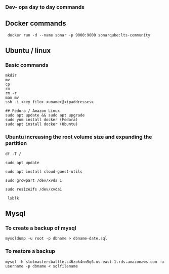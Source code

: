 ### Dev- ops day to day commands

## Docker commands
```
 docker run -d --name sonar -p 9000:9000 sonarqube:lts-community

```

## Ubuntu / linux

### Basic commands
```
mkdir
mv
cp
rm
rm -r
man mv
ssh -i <key file> <uname>@<ipaddresses>

## Fedora / Amazon Linux
sudo apt update && sudo apt upgrade
sudo yum install docker (Fedora)
sudo apt install docker (Ubuntu)

```

### Ubuntu increasing the root volume size and expanding the partition
```
df -T /

sudo apt update

sudo apt install cloud-guest-utils

sudo growpart /dev/xvda 1

sudo resize2fs /dev/xvda1

 lsblk
```



## Mysql

### To create a backup of mysql

```
mysqldump -u root -p dbname > dbname-date.sql
```

### To restore a backup

```
mysql -h slotmastersbattle.c46zok4nn5q6.us-east-1.rds.amazonaws.com -u username -p dbname < sqlfilename

```

